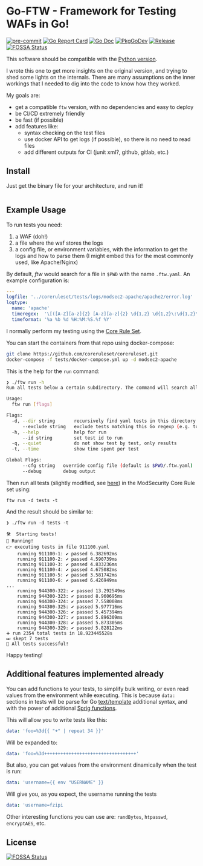 # Go-FTW - Framework for Testing WAFs in Go!

[![pre-commit](https://img.shields.io/badge/pre--commit-enabled-brightgreen?logo=pre-commit&logoColor=white)](https://github.com/pre-commit/pre-commit)
[![Go Report Card](https://goreportcard.com/badge/github.com/fzipi/go-ftw)](https://goreportcard.com/report/github.com/fzipi/go-ftw)
[![Go Doc](https://img.shields.io/badge/godoc-reference-blue.svg?style=flat-square)](http://godoc.org/github.com/fzipi/go-ftw)
[![PkgGoDev](https://pkg.go.dev/badge/github.com/fzipi/go-ftw)](https://pkg.go.dev/github.com/fzipi/go-ftw)
[![Release](https://img.shields.io/github/v/release/fzipi/go-ftw.svg?style=flat-square)](https://github.com/fzipi/go-ftw/releases/latest)
[![FOSSA Status](https://app.fossa.com/api/projects/git%2Bgithub.com%2Ffzipi%2Fgo-ftw.svg?type=shield)](https://app.fossa.com/projects/git%2Bgithub.com%2Ffzipi%2Fgo-ftw?ref=badge_shield)


This software should be compatible with the [Python version](https://pypi.org/project/ftw/).

I wrote this one to get more insights on the original version, and trying to shed some lights on the internals. There are many assumptions on the inner workings that I needed to dig into the code to know how they worked.

My goals are:
- get a compatible `ftw` version, with no dependencies and easy to deploy
- be CI/CD extremely friendly
- be fast (if possible)
- add features like:
  - syntax checking on the test files
  - use docker API to get logs (if possible), so there is no need to read files
  - add different outputs for CI (junit xml?, github, gitlab, etc.)

## Install

Just get the binary file for your architecture, and run it!

```bash
```

## Example Usage

To run tests you need:
1. a WAF (doh!)
2. a file where the waf stores the logs
3. a config file, or environment variables, with the information to get the logs and how to parse them (I might embed this for the most commonly used, like Apache/Nginx)

By default, _ftw_ would search for a file in `$PWD` with the name `.ftw.yaml`. An example configuration is:

```yaml
---
logfile: '../coreruleset/tests/logs/modsec2-apache/apache2/error.log'
logtype:
  name: 'apache'
  timeregex:  '\[([A-Z][a-z]{2} [A-z][a-z]{2} \d{1,2} \d{1,2}\:\d{1,2}\:\d{1,2}\.\d+? \d{4})\]'
  timeformat: '%a %b %d %H:%M:%S.%f %Y'
```

I normally perform my testing using the [Core Rule Set](https://github.com/coreruleset/coreruleset/).

You can start the containers from that repo using docker-compose:

```bash
git clone https://github.com/coreruleset/coreruleset.git
docker-compose -f tests/docker-compose.yml up -d modsec2-apache
```

This is the help for the `run` command:
```bash
❯ ./ftw run -h
Run all tests below a certain subdirectory. The command will search all y[a]ml files recursively and pass it to the test engine.

Usage:
  ftw run [flags]

Flags:
  -d, --dir string       recursively find yaml tests in this directory (default ".")
      --exclude string   exclude tests matching this Go regexp (e.g. to exclude all tests beginning with "91", use "91.*")
  -h, --help             help for run
      --id string        set test id to run
  -q, --quiet            do not show test by test, only results
  -t, --time             show time spent per test

Global Flags:
      --cfg string   override config file (default is $PWD/.ftw.yaml)
      --debug        debug output

```

Then run all tests (slightly modified, see [here](https://gist.github.com/fzipi/b9e22b3834a5fa32970878c72775d41e)) in the ModSecurity Core Rule set using:

`ftw run -d tests -t`

And the result should be similar to:

```
❯ ./ftw run -d tests -t

🛠️  Starting tests!
🚀 Running!
👉 executing tests in file 911100.yaml
	running 911100-1: ✔ passed 6.382692ms
	running 911100-2: ✔ passed 4.590739ms
	running 911100-3: ✔ passed 4.833236ms
	running 911100-4: ✔ passed 4.675082ms
	running 911100-5: ✔ passed 3.581742ms
	running 911100-6: ✔ passed 6.426949ms
...
	running 944300-322: ✔ passed 13.292549ms
	running 944300-323: ✔ passed 8.960695ms
	running 944300-324: ✔ passed 7.558008ms
	running 944300-325: ✔ passed 5.977716ms
	running 944300-326: ✔ passed 5.457394ms
	running 944300-327: ✔ passed 5.896309ms
	running 944300-328: ✔ passed 5.873305ms
	running 944300-329: ✔ passed 5.828122ms
➕ run 2354 total tests in 18.923445528s
⏭ skept 7 tests
🎉 All tests successful!
```
Happy testing!

## Additional features implemented already

You can add functions to your tests, to simplify bulk writing, or even read values from the environment while executing. This is because `data:` sections in tests will be parse for Go [text/template](https://golang.org/pkg/text/template/) additional syntax, and with the power of additional [Sprig functions](https://masterminds.github.io/sprig/).

This will allow you to write tests like this:

```yaml
data: 'foo=%3d{{ "+" | repeat 34 }}'
```

Will be expanded to:

```yaml
data: 'foo=%3d++++++++++++++++++++++++++++++++++'
```

But also, you can get values from the environment dinamically when the test is run:

```yaml
data: 'username={{ env "USERNAME" }}
```

Will give you, as you expect, the username running the tests

```yaml
data: 'username=fzipi
```

Other interesting functions you can use are: `randBytes`, `htpasswd`, `encryptAES`, etc.

## License
[![FOSSA Status](https://app.fossa.com/api/projects/git%2Bgithub.com%2Ffzipi%2Fgo-ftw.svg?type=large)](https://app.fossa.com/projects/git%2Bgithub.com%2Ffzipi%2Fgo-ftw?ref=badge_large)